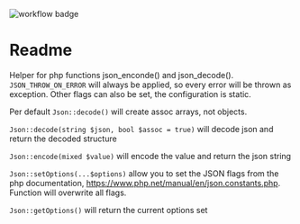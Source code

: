 ![workflow badge](https://github.com/ortnit/json/actions/workflows/php.yml/badge.svg)

# Readme

Helper for php functions json_enconde() and json_decode(). `JSON_THROW_ON_ERROR` will always be applied,
so every error will be thrown as exception. Other flags can also be set, the configuration is static.

Per default `Json::decode()` will create assoc arrays, not objects.

`Json::decode(string $json, bool $assoc = true)` will decode json and return the decoded structure

`Json::encode(mixed $value)` will encode the value and return the json string

`Json::setOptions(...$options)` allow you to set the JSON flags from the php documentation, 
https://www.php.net/manual/en/json.constants.php. Function will overwrite all flags.

`Json::getOptions()` will return the current options set